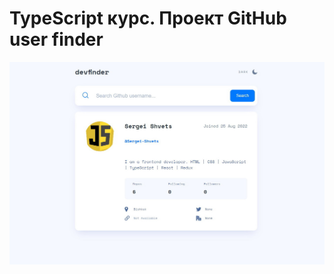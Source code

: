 # TypeScript курс. Проект GitHub user finder

![Screenshot](https://github.com/Sergei-Shvets/Github-user-searcher-portfolio/blob/main/Screen.jpg)

